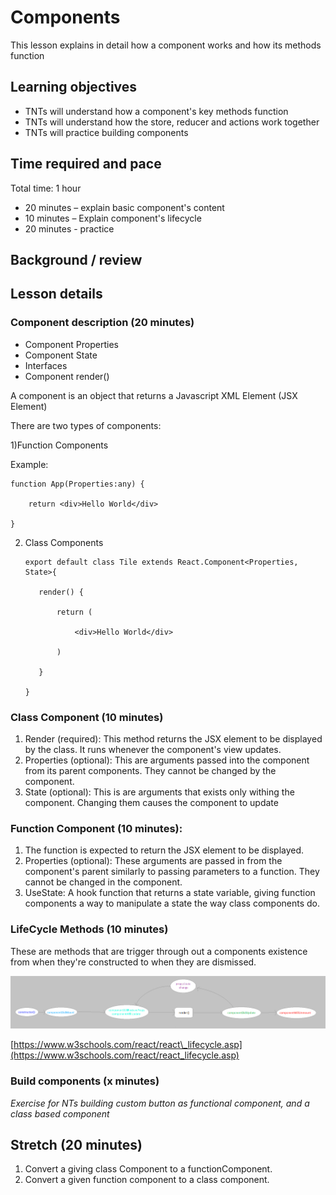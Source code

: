 # Components

This lesson explains in detail how a component works and how its methods function

## Learning objectives

* TNTs will understand how a component's key methods function
* TNTs will understand how the store, reducer and actions work together
* TNTs will practice building components

## Time required and pace

Total time: 1 hour

* 20 minutes – explain basic component's content
* 10 minutes – Explain component's lifecycle
* 20 minutes - practice

## Background / review

## Lesson details

### Component description (20 minutes)

* Component Properties
* Component State
* Interfaces
* Component render()

A component is an object that returns a Javascript XML Element (JSX Element)

There are two types of components:

1)Function Components

Example:

    function App(Properties:any) {

        return <div>Hello World</div>

    }

2) Class Components

       export default class Tile extends React.Component<Properties, State>{

          render() {

              return (

                  <div>Hello World</div>

              )

          }

       }

### Class Component (10 minutes)

1. Render (required): This method returns the JSX element to be displayed by the class. It runs whenever the component's view updates.
2. Properties (optional): This are arguments passed into the component from its parent components. They cannot be changed by the component.
3. State (optional): This is are arguments that exists only withing the component. Changing them causes the component to update

### Function Component (10 minutes):

1. The function is expected to return the JSX element to be displayed.
2. Properties (optional): These arguments are passed in from the component's parent similarly to passing parameters to a function. They cannot be changed in the component.
3. UseState: A hook function that returns a state variable, giving function components a way to manipulate a state the way class components do.

### LifeCycle Methods (10 minutes)

These are methods that are trigger through out a components existence from when they're constructed to when they are dismissed.

![LifeCycleDiagram](./LifeCycle.png)

[https://www.w3schools.com/react/react\_lifecycle.asp](https://www.w3schools.com/react/react_lifecycle.asp)

### Build components (x minutes)
*Exercise for NTs building custom button as functional component, and a class based component*

## Stretch (20 minutes)

  1. Convert a giving class Component to a functionComponent.
  2. Convert a given function component to a class component.
